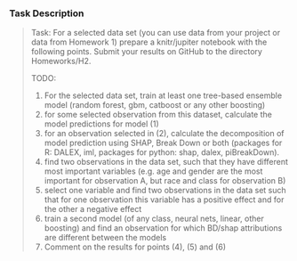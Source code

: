 ### Task Description
> Task:
> For a selected data set (you can use data from your project or data from Homework 1) prepare a knitr/jupiter notebook with the following points.
> Submit your results on GitHub to the directory Homeworks/H2.
> 
> TODO:
> 
> 1. For the selected data set, train at least one tree-based ensemble model (random forest, gbm, catboost or any other boosting)
> 2. for some selected observation from this dataset, calculate the model predictions for model (1)
> 3. for an observation selected in (2), calculate the decomposition of model prediction using SHAP, Break Down or both (packages for R: DALEX, iml, packages for python: shap, dalex, piBreakDown).
> 4. find two observations in the data set, such that they have different most important variables (e.g. age and gender are the most important for observation A, but race and class for observation B)
> 5. select one variable and find two observations in the data set such that for one observation this variable has a positive effect and for the other a negative effect
> 6. train a second model (of any class, neural nets, linear, other boosting) and find an observation for which BD/shap attributions are different between the models
> 7. Comment on the results for points (4), (5) and (6)
